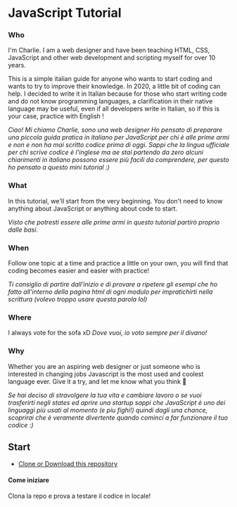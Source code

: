 JavaScript Tutorial
=================

### Who

I'm Charlie. I am a web designer and have been teaching HTML, CSS, JavaScript and other web development and scripting myself for over 10 years.

This is a simple italian guide for anyone who wants to start coding and wants to try to improve their knowledge.
In 2020, a little bit of coding can help.
I decided to write it in Italian because for those who start writing code and do not know programming languages, a clarification in their native language may be useful, even if all developers write in Italian, so if this is your case, practice with English !

_Ciao! Mi chiamo Charlie, sono una web designer
Ho pensato di preparare una piccola guida pratica in italiano per JavaScript per chi è alle prime armi e non e non ha mai scritto codice prima di oggi. Sappi che la lingua ufficiale per chi scrive codice è l'inglese ma ae stai partendo da zero alcuni chiarimenti in italiano possono essere più facili da comprendere, per questo ho pensato a questo mini tutorial :)_


### What

In this tutorial, we'll start from the very beginning.  You don't need to know anything about JavaScript or anything about code to start.

_Visto che potresti essere alle prime armi in questo tutorial partirò proprio dalle basi._
### When

Follow one topic at a time and practice a little on your own, you will find that coding becomes easier and easier with practice!

_Ti consiglio di partire dall'inizio e di provare a ripetere gli esempi che ho fatto all'interno della pagina html di ogni modulo per impratichirti nella scrittura (volevo troppo usare questa parola lol)_

### Where

I always vote for the sofa xD
_Dove vuoi, io voto sempre per il divano!_

### Why

Whether you are an aspiring web designer or just someone who is interested in changing jobs Javascript is the most used and coolest language ever.
Give it a try, and let me know what you think :dizzy:

_Se hai deciso di stravolgere la tua vita e cambiare lavoro o se vuoi trasferirti negli states ed aprire una startup sappi che JavaScript è uno dei linguaggi più usati al momento (e piu fighi!) quindi dagli una chance, scoprirai che è veramente divertente quando cominci a far funzionare il tuo codice :)_

## Start
 * [Clone or Download this repository](https://github.com/facciamocherolotti/javascript-tutorial)
 #### Come iniziare
Clona la repo e prova a testare il codice in locale!


